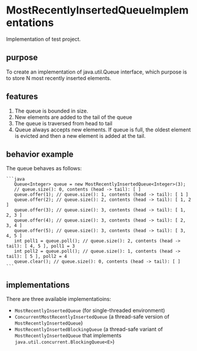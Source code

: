 # MostRecentlyInsertedQueueImplementations
Implementation of test project.

## purpose
To create an implementation of java.util.Queue<E> interface, which purpose is to store N most recently inserted elements.

## features
1. The queue is bounded in size.
2. New elements are added to the tail of the queue
3. The queue is traversed from head to tail
4. Queue always accepts new elements. If queue is full, the oldest element is evicted and then a new element is added at the tail.

## behavior example
The queue behaves as follows:

    ```java
       Queue<Integer> queue = new MostRecentlyInsertedQueue<Integer>(3);
       // queue.size(): 0, contents (head -> tail): [ ]
       queue.offer(1); // queue.size(): 1, contents (head -> tail): [ 1 ]
       queue.offer(2); // queue.size(): 2, contents (head -> tail): [ 1, 2 ]
       queue.offer(3); // queue.size(): 3, contents (head -> tail): [ 1, 2, 3 ]
       queue.offer(4); // queue.size(): 3, contents (head -> tail): [ 2, 3, 4 ]
       queue.offer(5); // queue.size(): 3, contents (head -> tail): [ 3, 4, 5 ]
       int poll1 = queue.poll(); // queue.size(): 2, contents (head -> tail): [ 4, 5 ], poll1 = 3
       int poll2 = queue.poll(); // queue.size(): 1, contents (head -> tail): [ 5 ], poll2 = 4
       queue.clear(); // queue.size(): 0, contents (head -> tail): [ ]
    ```

## implementations
There are three available implementatioins:
* `MostRecentlyInsertedQueue` (for single-threaded environment)
* `ConcurrentMostRecentlyInsertedQueue` (a thread-safe version of `MostRecentlyInsertedQueue`)
* `MostRecentlyInsertedBlockingQueue` (a thread-safe variant of `MostRecentlyInsertedQueue` that implements `java.util.concurrent.BlockingQueue<E>`)